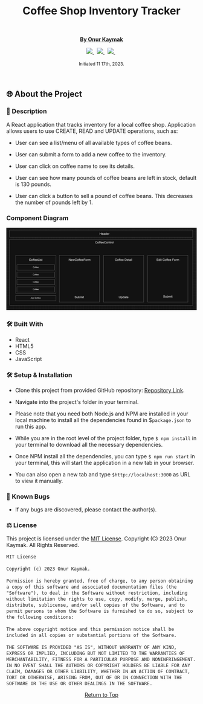 <br>
<p align="center">
  <h1 align="center">Coffee Shop Inventory Tracker</h1>
</p>
<p align="center">
  
   <br>
    <p align="center">
        <a href="https://github.com/onurkaymak/inventory-tracker">
            <strong>By Onur Kaymak</strong>
        </a>
    </p>
    <!-- Project Shields -->
    <p align="center">
        <a href="https://github.com/onurkaymak/inventory-tracker/graphs/contributors">
            <img src="https://img.shields.io/github/contributors/onurkaymak/inventory-tracker.svg?style=plastic">
        </a>
        &nbsp;
        <a href="https://github.com/onurkaymak/inventory-tracker/stargazers">
            <img src="https://img.shields.io/github/stars/onurkaymak/inventory-tracker.svg?color=yellow&style=plastic">
        </a>
        &nbsp;
        <a href="https://github.com/onurkaymak/inventory-tracker/issues">
            <img src="https://img.shields.io/github/issues/onurkaymak/inventory-tracker?style=plastic">
        </a>
        &nbsp;
    </p>    
</p>

<p align="center">
  <small>Initiated 11 17th, 2023.</small>
</p>
<br/>

## 🌐 About the Project

### 📖 Description
A React application that tracks inventory for a local coffee shop. Application allows users to use CREATE, READ and UPDATE operations, such as:

* User can see a list/menu of all available types of coffee beans.

* User can submit a form to add a new coffee to the inventory.

* User can click on coffee name to see its details.

* User can see how many pounds of coffee beans are left in stock, default is 130 pounds.

* User can  click a button to sell a pound of coffee beans. This decreases the number of pounds left by 1. 

### Component Diagram

![Alt text](<component diagram.png>)

### 🛠 Built With

* React
* HTML5
* CSS
* JavaScript

### 🛠 Setup & Installation

- Clone this project from provided GitHub repository: [Repository Link](https://github.com/onurkaymak/inventory-tracker).

- Navigate into the project's folder in your terminal.

- Please note that you need both Node.js and NPM are installed in your local machine to install all the dependencies found in $`package.json` to run this app.

- While you are in the root level of the project folder, type `$ npm install` in your terminal to download all the necessary dependencies.

- Once NPM install all the dependencies, you can type `$ npm run start` in your terminal, this will start the application in a new tab in your browser.

- You can also open a new tab and type `$http://localhost:3000` as URL to view it manually.


### 🦠 Known Bugs

* If any bugs are discovered, please contact the author(s).


### ⚖️ License

This project is licensed under the [MIT License](https://opensource.org/licenses/MIT). Copyright (C) 2023 Onur Kaymak. All Rights Reserved.

```
MIT License

Copyright (c) 2023 Onur Kaymak.

Permission is hereby granted, free of charge, to any person obtaining a copy of this software and associated documentation files (the "Software"), to deal in the Software without restriction, including without limitation the rights to use, copy, modify, merge, publish, distribute, sublicense, and/or sell copies of the Software, and to permit persons to whom the Software is furnished to do so, subject to the following conditions:

The above copyright notice and this permission notice shall be included in all copies or substantial portions of the Software.

THE SOFTWARE IS PROVIDED "AS IS", WITHOUT WARRANTY OF ANY KIND, EXPRESS OR IMPLIED, INCLUDING BUT NOT LIMITED TO THE WARRANTIES OF MERCHANTABILITY, FITNESS FOR A PARTICULAR PURPOSE AND NONINFRINGEMENT. IN NO EVENT SHALL THE AUTHORS OR COPYRIGHT HOLDERS BE LIABLE FOR ANY CLAIM, DAMAGES OR OTHER LIABILITY, WHETHER IN AN ACTION OF CONTRACT, TORT OR OTHERWISE, ARISING FROM, OUT OF OR IN CONNECTION WITH THE SOFTWARE OR THE USE OR OTHER DEALINGS IN THE SOFTWARE.
```
<center><a href="#">Return to Top</a></center>